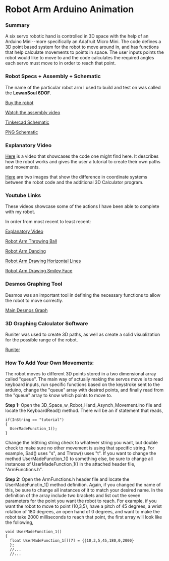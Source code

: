 # Robot Arm Arduino Animation

### Summary
A six servo robotic hand is controlled in 3D space with the help of an Arduino Mini--more specifically an Adafruit Micro Mini. The code defines a 3D point based system for the robot to move around in, and has functions that help calculate movements to points in space. The user inputs points the robot would like to move to and the code calculates the required angles each servo must move to in order to reach that point.

### Robot Specs + Assembly + Schematic
The name of the particular robot arm I used to build and test on was called the **LewanSoul 6DOF**.

[Buy the robot](https://www.amazon.com/LewanSoul-Robotic-Arduino-Software-Tutorial/dp/B074T6DPKX)

[Watch the assembly video](https://www.youtube.com/watch?v=8U6sWG6N5w8&list=PLQYW5Ukp-1D_z2C-tdKFFuJjK9zoAfM57&index=2)

[Tinkercad Schematic](https://www.tinkercad.com/things/fWX9UZN7YsP-terrific-elzing-wluff/editel?tenant=circuits)

[PNG Schematic](https://imgur.com/a/ABNZXcD)

### Explanatory Video
[Here](https://youtu.be/jFfA_24hS0Y) is a video that showcases the code one might find here. It describes how the robot works and gives the user a tutorial to create their own paths and movements.

[Here](https://imgur.com/a/TPxrWXB) are two images that show the difference in coordinate systems between the robot code and the additional 3D Calculator program.

### Youtube Links
These videos showcase some of the actions I have been able to complete with my robot.

In order from most recent to least recent:

[Explanatory Video](https://youtu.be/jFfA_24hS0Y)

[Robot Arm Throwing Ball](https://youtu.be/CUMaveZK-uk)

[Robot Arm Dancing](https://www.youtube.com/watch?v=UsHJvPzx4wk)

[Robot Arm Drawing Horizontal Lines](https://www.youtube.com/watch?v=711mE4_5Rwk)

[Robot Arm Drawing Smiley Face](https://www.youtube.com/watch?v=ATHjjI4BhdQ)

### Desmos Graphing Tool
Desmos was an important tool in defining the necessary functions to allow the robot to move correctly.

[Main Desmos Graph](https://www.desmos.com/calculator/zgmw47nks6)

### 3D Graphing Calculator Software
Runiter was used to create 3D paths, as well as create a solid visualization for the possible range of the robot.

[Runiter](https://www.runiter.com)

### How To Add Your Own Movements:
The robot moves to different 3D points stored in a two dimensional array called "queue". The main way of actually making the servos move is to read keyboard inputs, run specific functions based on the keystroke sent to the arduino, change the "queue" array with desired points, and finally read from the "queue" array to know which points to move to. 

**Step 1:**
Open the 3D_Space_w_Robot_Hand_Asynch_Movement.ino file and locate the KeyboardRead() method. There will be an if statement that reads,
```
if(InString == "tutorial")
{
  UserMadeFunction_1();
}
```
Change the InString string check to whatever string you want, but double check to make sure no other movement is using that specific string. For example, Sad() uses "s", and Throw() uses "t". If you want to change the method UserMadeFunction_1() to something else, be sure to change all instances of UserMadeFunction_1() in the attached header file, "ArmFunctions.h".

**Step 2:**
Open the ArmFunctions.h header file and locate the UserMadeFunctin_1() method definition. Again, if you changed the name of this, be sure to change all instances of it to match your desired name. In the definition of the array include two brackets and list out the seven parameters for the point you want the robot to reach. For example, if you want the robot to move to point (10,3,5), have a pitch of 45 degrees, a wrist rotation of 180 degrees, an open hand of 0 degrees, and want to make the robot take 2000 milliseconds to reach that point, the first array will look like the following,
```
void UserMadeFunction_1()
{
  float UserMadeFunction_1[][7] = {{10,3,5,45,180,0,2000}
  };
  //...
  //...
```
